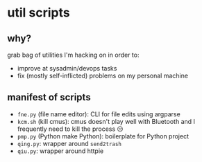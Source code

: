 # util scripts

## why?

grab bag of utilities I'm hacking on in order to: 

* improve at sysadmin/devops tasks
* fix (mostly self-inflicted) problems on my personal machine

## manifest of scripts

- `fne.py` (file name editor): CLI for file edits using argparse
- `kcm.sh` (kill cmus): cmus doesn't play well with Bluetooth and I frequently need to kill the process 😑
- `pmp.py` (Python make Python): boilerplate for Python project
- `qing.py`: wrapper around `send2trash`
- `qiu.py`: wrapper around httpie
